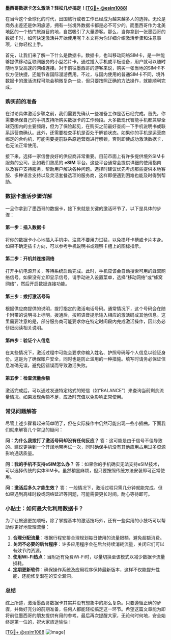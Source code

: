 **墨西哥数据卡怎么激活？轻松几步搞定！[[TG💪+ @esim1088](https://t.me/s/esim1088)]**

在当今这个全球化的时代，出国旅行或者工作已经成为越来越多人的选择。无论是商务出差还是休闲旅游，拥有一张境外数据卡都是必不可少的。而墨西哥作为北美地区的一个热门旅游目的地，自然吸引了大量游客。那么，当你拿到一张墨西哥的数据卡时，如何快速激活并开始使用呢？本文将为你详细介绍激活步骤和注意事项，让你轻松上手。

首先，让我们来了解一下什么是数据卡。数据卡，也叫移动网络SIM卡，是一种能够提供移动互联网服务的小型芯片卡。通过插入手机或平板设备，用户就可以随时随地享受高速的网络连接。对于前往墨西哥的游客来说，购买一张当地的SIM卡不仅方便快捷，还能节省国际漫游费用。不过，与国内使用的普通SIM卡不同，境外数据卡的激活流程可能会稍微复杂一些，但只要按照正确的方法操作，就能顺利完成。

### 购买前的准备

在讨论具体激活步骤之前，我们需要先确认一些准备工作是否已经完成。首先，你需要确保自己的手机支持所购买数据卡的工作频段。大多数现代智能手机都兼容全球范围内的主要频段，但为了保险起见，在购买之前最好查阅一下手机说明书或联系运营商确认。此外，还需要检查手机是否处于解锁状态。如果你的手机是运营商绑定的合约机，可能需要提前联系原运营商进行解锁，否则即使成功激活数据卡，也无法正常使用。

接下来，选择一家信誉良好的供应商非常重要。目前市面上有许多提供境外SIM卡服务的公司，比如我们熟悉的 **eSIM** 平台。这些平台通常会提供详细的使用指南以及客户支持服务，帮助用户解决各种问题。选择时建议优先考虑那些提供本地客服、多种语言支持以及灵活套餐选项的服务商，这样即便遇到困难也能及时得到帮助。

### 数据卡激活步骤详解

一旦你拿到了墨西哥的数据卡，接下来就是关键的激活环节了。以下是具体的步骤：

#### 第一步：插入数据卡
将你的数据卡小心地插入手机中。注意不要用力过猛，以免损坏卡槽或卡片本身。如果不确定插卡方向，可以参考手机说明书或观察卡槽上的图标指示。

#### 第二步：开机并连接网络
打开手机电源开关，等待系统启动完成。此时，手机应该会自动搜索可用的蜂窝网络信号。如果没有立即显示信号，请手动进入设置菜单，选择“移动网络”或“蜂窝网络”，然后开启数据连接功能。

#### 第三步：拨打激活号码
根据供应商提供的说明，拨打指定的激活电话号码。通常情况下，这个号码会在随卡附带的说明书上标明。拨通后，按照语音提示输入相应的激活码或其他信息。这里需要注意的是，部分服务商可能要求你在特定时间段内完成激活操作，因此务必仔细阅读相关说明。

#### 第四步：验证个人信息
在某些情况下，激活过程中可能会要求你输入姓名、护照号码等个人信息以验证身份。这是为了确保账户安全，同时也是防止滥用的一种措施。填写时请务必保证信息准确无误，避免因错误而导致激活失败。

#### 第五步：检查流量余额
激活完成后，可以通过发送特定格式的短信（如“BALANCE”）来查询当前剩余流量情况。如果发现余额不足，应及时充值以免影响正常使用。

### 常见问题解答

尽管上述步骤看起来简单明了，但在实际操作中仍然可能出现一些小插曲。下面我们就来解答几个常见的疑问：

**问：为什么我拨打了激活号码却没有任何反应？**
答：这可能是由于信号不佳导致的。建议更换到一个开阔地带再试一次，同时确保手机没有其他应用占用过多资源影响通话质量。

**问：我的手机不支持eSIM怎么办？**
答：如果你的手机确实无法支持eSIM技术，可以选择传统的实体SIM卡。虽然稍显麻烦，但只要按照传统方法安装即可正常使用。

**问：激活后多久才能生效？**
答：一般情况下，激活过程只需几分钟就能完成。但如果遇到高峰时段或网络延迟等问题，可能需要更长时间。耐心等待即可。

### 小贴士：如何最大化利用数据卡？

为了让旅途更加顺畅，除了掌握基本的激活技巧外，还有一些实用的小技巧可以帮助你更好地管理流量：

1. **合理分配流量**：根据行程安排合理规划每日使用的流量限额，避免超额消费。
2. **关闭不必要的后台程序**：许多应用程序会在后台持续消耗流量，关闭它们可以有效节约资源。
3. **使用Wi-Fi热点**：当附近有免费Wi-Fi时，尽量切换至该模式以减少数据卡流量损耗。
4. **定期更新软件**：确保操作系统及应用程序保持最新版本，这样不仅能提升性能，还能修复潜在的安全漏洞。

### 总结

综上所述，激活墨西哥数据卡其实并没有想象中的那么复杂。只要遵循正确的步骤，并做好充分的前期准备，任何人都能轻松搞定这一环节。希望这篇文章能为即将前往墨西哥的朋友提供有用的参考。最后再次提醒大家，无论何时何地，安全始终是第一位的，祝大家旅途愉快！

[[TG💪+ @esim1088](https://t.me/s/esim1088) ![Image](https://i.postimg.cc/4NQfJmqS/Snipaste-2025-05-13-00-14-12.png)]